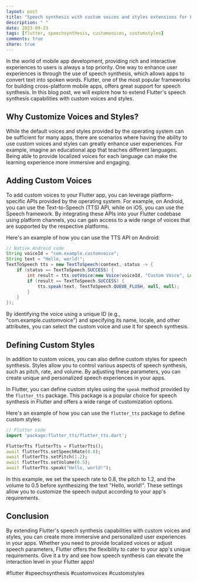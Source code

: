 ```yaml
---
layout: post
title: "Speech synthesis with custom voices and styles extensions for Flutter"
description: " "
date: 2023-09-23
tags: [flutter, speechsynthesis, customvoices, customstyles]
comments: true
share: true
---
```


In the world of mobile app development, providing rich and interactive experiences to users is always a top priority. One way to enhance user experiences is through the use of speech synthesis, which allows apps to convert text into spoken words. Flutter, one of the most popular frameworks for building cross-platform mobile apps, offers great support for speech synthesis. In this blog post, we will explore how to extend Flutter's speech synthesis capabilities with custom voices and styles.

## Why Customize Voices and Styles?

While the default voices and styles provided by the operating system can be sufficient for many apps, there are scenarios where having the ability to use custom voices and styles can greatly enhance user experiences. For example, imagine an educational app that teaches different languages. Being able to provide localized voices for each language can make the learning experience more immersive and engaging.

## Adding Custom Voices

To add custom voices to your Flutter app, you can leverage platform-specific APIs provided by the operating system. For example, on Android, you can use the Text-to-Speech (TTS) API, while on iOS, you can use the Speech framework. By integrating these APIs into your Flutter codebase using platform channels, you can gain access to a wide range of voices that are supported by the respective platforms.

Here's an example of how you can use the TTS API on Android:

```java
// Native Android code
String voiceId = "com.example.customvoice";
String text = "Hello, world!";
TextToSpeech tts = new TextToSpeech(context, status -> {
    if (status == TextToSpeech.SUCCESS) {
        int result = tts.setVoice(new Voice(voiceId, "Custom Voice", Locale.US, 1, 1, false, null));
        if (result == TextToSpeech.SUCCESS) {
            tts.speak(text, TextToSpeech.QUEUE_FLUSH, null, null);
        }
    }
});
```

By identifying the voice using a unique ID (e.g., "com.example.customvoice") and specifying its name, locale, and other attributes, you can select the custom voice and use it for speech synthesis.

## Defining Custom Styles

In addition to custom voices, you can also define custom styles for speech synthesis. Styles allow you to control various aspects of speech synthesis, such as pitch, rate, and volume. By adjusting these parameters, you can create unique and personalized speech experiences in your apps.

In Flutter, you can define custom styles using the `speak` method provided by the `flutter_tts` package. This package is a popular choice for speech synthesis in Flutter and offers a wide range of customization options.

Here's an example of how you can use the `flutter_tts` package to define custom styles:

```dart
// Flutter code
import 'package:flutter_tts/flutter_tts.dart';

FlutterTts flutterTts = FlutterTts();
await flutterTts.setSpeechRate(0.8);
await flutterTts.setPitch(1.2);
await flutterTts.setVolume(0.5);
await flutterTts.speak("Hello, world!");
```

In this example, we set the speech rate to 0.8, the pitch to 1.2, and the volume to 0.5 before synthesizing the text "Hello, world!". These settings allow you to customize the speech output according to your app's requirements.

## Conclusion

By extending Flutter's speech synthesis capabilities with custom voices and styles, you can create more immersive and personalized user experiences in your apps. Whether you need to provide localized voices or adjust speech parameters, Flutter offers the flexibility to cater to your app's unique requirements. Give it a try and see how speech synthesis can elevate the interaction level in your Flutter apps!

#flutter #speechsynthesis #customvoices #customstyles